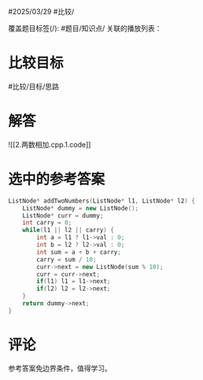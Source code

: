 #2025/03/29 #比较/

覆盖题目标签(/):  #题目/知识点/
关联的播放列表：

# 比较目标

#比较/目标/思路 

# 解答

![[2.两数相加.cpp.1.code]]

# 选中的参考答案

```cpp
ListNode* addTwoNumbers(ListNode* l1, ListNode* l2) {
	ListNode* dummy = new ListNode();
	ListNode* curr = dummy;
	int carry = 0;
	while(l1 || l2 || carry) {
		int a = l1 ? l1->val : 0;
		int b = l2 ? l2->val : 0;
		int sum = a + b + carry;
		carry = sum / 10;
		curr->next = new ListNode(sum % 10);
		curr = curr->next;
		if(l1) l1 = l1->next;
		if(l2) l2 = l2->next;
	}
	return dummy->next;
}
```

# 评论

参考答案免边界条件，值得学习。